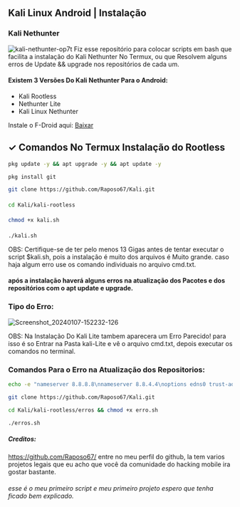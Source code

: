 ## Kali Linux Android | Instalação
### Kali Nethunter
![kali-nethunter-op7t](https://github.com/Raposo67/Kali/assets/114825370/954d3c63-4a0d-489c-9b67-bcb3ffa529a7)
Fiz esse repositório para colocar scripts em bash que facilita a instalação do Kali Nethunter No Termux, ou que Resolvem alguns erros de Update && upgrade nos repositórios de cada um.
#### Existem 3 Versões Do Kali Nethunter Para o Android:
+ Kali Rootless
+ Nethunter Lite
+ Kali Linux Nethunter

Instale o F-Droid aqui: <a href="https://f-droid.org/F-Droid.apk">Baixar</a>

## ✓ Comandos No Termux Instalação do Rootless

```bash
pkg update -y && apt upgrade -y && apt update -y
```
```bash
pkg install git
```

```bash
git clone https://github.com/Raposo67/Kali.git
```
####
```bash
cd Kali/kali-rootless
```
####
```bash
chmod +x kali.sh
```
####
```bash
./kali.sh
```
OBS: Certifique-se de ter pelo menos 13 Gigas antes de tentar executar o script $kali.sh, pois a instalação é muito dos arquivos é Muito grande. caso haja algum erro use os comando individuais no arquivo cmd.txt.

#### após a instalação haverá alguns erros na atualização dos Pacotes e dos repositórios com o apt update e upgrade.
### Tipo do Erro:
![Screenshot_20240107-152232-126](https://github.com/Raposo67/Kali/assets/114825370/52e819f0-77f6-4053-80bd-a0147a7aea08)

OBS: Na Instalação Do Kali Lite tambem aparecera um Erro Parecido!
para isso é so Entrar na Pasta kali-Lite e vê o arquivo cmd.txt, depois executar os comandos no terminal.

### Comandos Para o Erro na Atualização dos Repositorios:
```bash
echo -e "nameserver 8.8.8.8\nnameserver 8.8.4.4\noptions edns0 trust-ad\nsearch whitedome.com.au" > /etc/resolv.conf
```
```bash
git clone https://github.com/Raposo67/Kali.git
```
```bash
cd Kali/kali-rootless/erros && chmod +x erro.sh
```
```bash
./erros.sh
```
##### Creditos:
https://github.com/Raposo67/ 
entre no meu perfil do github, la tem varios projetos legais que eu acho que você da comunidade do hacking mobile ira gostar bastante.
###### esse é o meu primeiro script e meu primeiro projeto espero que tenha ficado bem explicado.
